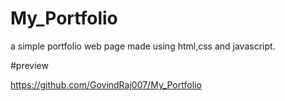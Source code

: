 # My_Portfolio
a simple portfolio web page made using html,css and javascript.

#preview

https://github.com/GovindRaj007/My_Portfolio
